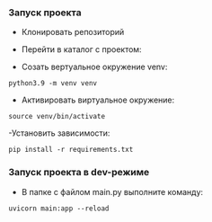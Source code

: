 ### Запуск проекта

- Клонировать репозиторий

- Перейти в каталог с проектом:

- Cозать вертуальное окружение venv:

```
python3.9 -m venv venv
```

- Активировать виртуальное окружение:

```
source venv/bin/activate
```

-Установить зависимости:

```
pip install -r requirements.txt
```

### Запуск проекта в dev-режиме

- В папке с файлом main.py выполните командy:
```
uvicorn main:app --reload